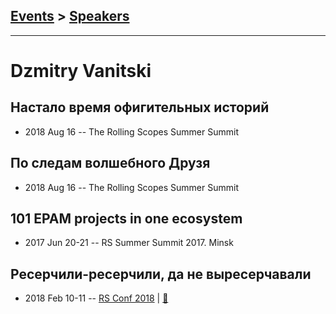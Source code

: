 ## [Events](../README.md) > [Speakers](../speakers.md)
---

# Dzmitry Vanitski

## Настало время офигительных историй
- 2018 Aug 16 -- The Rolling Scopes Summer Summit    
## По следам волшебного Друзя
- 2018 Aug 16 -- The Rolling Scopes Summer Summit    
## 101 EPAM projects in one ecosystem
- 2017 Jun 20-21 -- RS Summer Summit 2017. Minsk    
## Ресерчили-ресерчили, да не выресерчавали
- 2018 Feb 10-11 -- [RS Conf 2018](https://youtu.be/hMNys-hRrmI)  | [:notebook:](https://www.dropbox.com/s/a4rh08n5mjwyrsm/RS_Gap_presentation.pdf?dl=0)  
